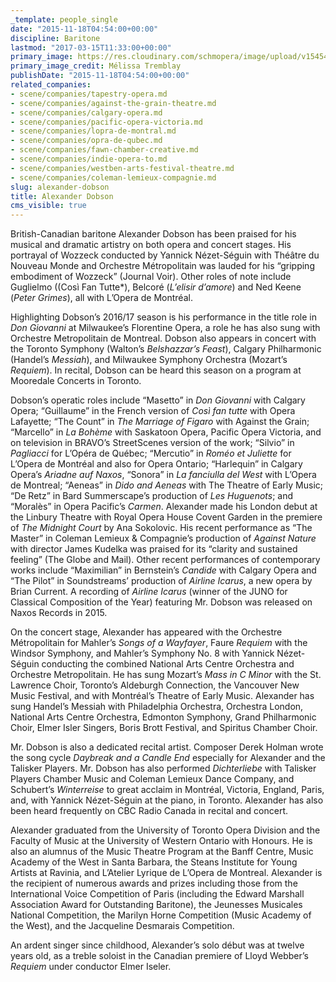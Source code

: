 ```yaml
---
_template: people_single
date: "2015-11-18T04:54:00+00:00"
discipline: Baritone
lastmod: "2017-03-15T11:33:00+00:00"
primary_image: https://res.cloudinary.com/schmopera/image/upload/v1545409169/media/webhook-uploads/1447822573442/2015-11-18---Dobson-pc-M%C3%A9lissa-Tremblay.jpg.jpg
primary_image_credit: Mélissa Tremblay
publishDate: "2015-11-18T04:54:00+00:00"
related_companies:
- scene/companies/tapestry-opera.md
- scene/companies/against-the-grain-theatre.md
- scene/companies/calgary-opera.md
- scene/companies/pacific-opera-victoria.md
- scene/companies/lopra-de-montral.md
- scene/companies/opra-de-qubec.md
- scene/companies/fawn-chamber-creative.md
- scene/companies/indie-opera-to.md
- scene/companies/westben-arts-festival-theatre.md
- scene/companies/coleman-lemieux-compagnie.md
slug: alexander-dobson
title: Alexander Dobson
cms_visible: true
---
```


British-Canadian baritone Alexander Dobson has been praised for his musical and dramatic artistry on both opera and concert stages. His portrayal of Wozzeck conducted by Yannick Nézet-Séguin with Théâtre du Nouveau Monde and Orchestre Métropolitain was lauded for his “gripping embodiment of Wozzeck” (Journal Voir). Other roles of note include Guglielmo ((Così Fan Tutte*), Belcoré (*L’elisir d’amore*) and Ned Keene (*Peter Grimes*), all with L’Opera de Montréal.

Highlighting Dobson’s 2016/17 season is his performance in the title role in *Don Giovanni* at Milwaukee’s Florentine Opera, a role he has also sung with Orchestre Metropolitain de Montreal. Dobson also appears in concert with the Toronto Symphony (Walton’s *Belshazzar’s Feast*), Calgary Philharmonic (Handel’s *Messiah*), and Milwaukee Symphony Orchestra (Mozart’s *Requiem*). In recital, Dobson can be heard this season on a program at Mooredale Concerts in Toronto.

Dobson’s operatic roles include “Masetto” in *Don Giovanni* with Calgary Opera; “Guillaume” in the French version of *Così fan tutte* with Opera Lafayette; “The Count” in *The Marriage of Figaro* with Against the Grain; “Marcello” in *La Bohème* with Saskatoon Opera, Pacific Opera Victoria, and on television in BRAVO’s StreetScenes version of the work; “Silvio” in *Pagliacci* for L’Opéra de Québec; “Mercutio” in *Roméo et Juliette* for L’Opera de Montréal and also for Opera Ontario; “Harlequin” in Calgary Opera’s *Ariadne auf Naxos*, “Sonora” in *La fanciulla del West* with L’Opera de Montreal; “Aeneas” in *Dido and Aeneas* with The Theatre of Early Music; “De Retz” in Bard Summerscape’s production of *Les Huguenots*; and “Moralès” in Opera Pacific’s *Carmen*. Alexander made his London debut at the Linbury Theatre with Royal Opera House Covent Garden in the premiere of *The Midnight Court* by Ana Sokolovic. His recent performance as “The Master” in Coleman Lemieux & Compagnie’s production of *Against Nature* with director James Kudelka was praised for its “clarity and sustained feeling” (The Globe and Mail). Other recent performances of contemporary works include “Maximilian” in Bernstein’s *Candide* with Calgary Opera and “The Pilot” in Soundstreams’ production of *Airline Icarus*, a new opera by Brian Current. A recording of *Airline Icarus* (winner of the JUNO for Classical Composition of the Year) featuring Mr. Dobson was released on Naxos Records in 2015.

On the concert stage, Alexander has appeared with the Orchestre Métropolitain for Mahler’s *Songs of a Wayfayer*, Faure *Requiem* with the Windsor Symphony, and Mahler’s Symphony No. 8 with Yannick Nézet-Séguin conducting the combined National Arts Centre Orchestra and Orchestre Metropolitain. He has sung Mozart’s *Mass in C Minor* with the St. Lawrence Choir, Toronto’s Aldeburgh Connection, the Vancouver New Music Festival, and with Montréal’s Theatre of Early Music. Alexander has sung Handel’s Messiah with Philadelphia Orchestra, Orchestra London, National Arts Centre Orchestra, Edmonton Symphony, Grand Philharmonic Choir, Elmer Isler Singers, Boris Brott Festival, and Spiritus Chamber Choir.

Mr. Dobson is also a dedicated recital artist. Composer Derek Holman wrote the song cycle *Daybreak and a Candle End* especially for Alexander and the Talisker Players. Mr. Dobson has also performed *Dichterliebe* with Talisker Players Chamber Music and Coleman Lemieux Dance Company, and Schubert’s *Winterreise* to great acclaim in Montréal, Victoria, England, Paris, and, with Yannick Nézet-Séguin at the piano, in Toronto. Alexander has also been heard frequently on CBC Radio Canada in recital and concert.

Alexander graduated from the University of Toronto Opera Division and the Faculty of Music at the University of Western Ontario with Honours. He is also an alumnus of the Music Theatre Program at the Banff Centre, Music Academy of the West in Santa Barbara, the Steans Institute for Young Artists at Ravinia, and L’Atelier Lyrique de L’Opera de Montreal. Alexander is the recipient of numerous awards and prizes including those from the International Voice Competition of Paris (including the Edward Marshall Association Award for Outstanding Baritone), the Jeunesses Musicales National Competition, the Marilyn Horne Competition (Music Academy of the West), and the Jacqueline Desmarais Competition.

An ardent singer since childhood, Alexander’s solo début was at twelve years old, as a treble soloist in the Canadian premiere of Lloyd Webber’s *Requiem* under conductor Elmer Iseler.
